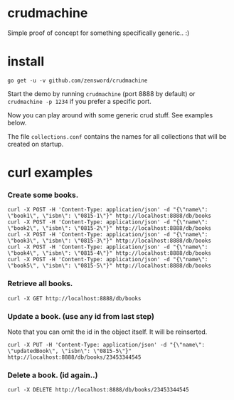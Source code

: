 # crudmachine
Simple proof of concept for something specifically generic.. :)

# install
```
go get -u -v github.com/zensword/crudmachine
```

Start the demo by running `crudmachine` (port 8888 by default) or `crudmachine -p 1234` if you prefer a specific port.

Now you can play around with some generic crud stuff. See examples below.

The file `collections.conf` contains the names for all collections that will be created on startup.

# curl examples
### Create some books.
```
curl -X POST -H 'Content-Type: application/json' -d "{\"name\": \"book1\", \"isbn\": \"0815-1\"}" http://localhost:8888/db/books
curl -X POST -H 'Content-Type: application/json' -d "{\"name\": \"book2\", \"isbn\": \"0815-2\"}" http://localhost:8888/db/books
curl -X POST -H 'Content-Type: application/json' -d "{\"name\": \"book3\", \"isbn\": \"0815-3\"}" http://localhost:8888/db/books
curl -X POST -H 'Content-Type: application/json' -d "{\"name\": \"book4\", \"isbn\": \"0815-4\"}" http://localhost:8888/db/books
curl -X POST -H 'Content-Type: application/json' -d "{\"name\": \"book5\", \"isbn\": \"0815-5\"}" http://localhost:8888/db/books
```

### Retrieve all books.
```
curl -X GET http://localhost:8888/db/books
```

### Update a book. (use any id from last step)
Note that you can omit the id in the object itself. It will be reinserted.
```
curl -X PUT -H 'Content-Type: application/json' -d "{\"name\": \"updatedBook\", \"isbn\": \"0815-5\"}" http://localhost:8888/db/books/23453344545
```

### Delete a book. (id again..)
```
curl -X DELETE http://localhost:8888/db/books/23453344545
```